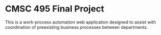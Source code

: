 # CMSC 495 Final Project

This is a work-process automation web application designed to assist with coordination of preexisting business processes between departments.